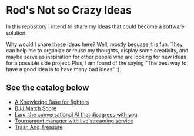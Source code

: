 # Rod's Not so Crazy Ideas

In this repository I intend to share my ideas that could become a software solution.

Why would I share these ideas here? Well, mostly becuase it is fun. They can help me to organize or reuse my thoughts, display some creativity, and maybe serve as inspiration for other people who are looking for new ideas for a possible side project. Plus, I am found of the saying "The best way to have a good idea is to have many bad ideas" :).


## See the catalog below

- [A Knowledge Base for fighters](fighters-knowledge-base/fighters-kb.md)
- [BJJ Match Score](bjj-match-score/bjj-match-score.md)
- [Lars, the conversational AI that disagrees with you](lars/lars.md)
- [Tournament manager with live streaming service](live-tournament/live-tournament.md)
- [Trash And Treasure]('trash-and-treasure/trash-and-treasure.md')
